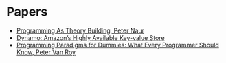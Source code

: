 # Papers

* [Programming As Theory Building, Peter Naur](http://pages.cs.wisc.edu/~remzi/Naur.pdf)
* [Dynamo: Amazon’s Highly Available Key-value Store](https://s3.amazonaws.com/AllThingsDistributed/sosp/amazon-dynamo-sosp2007.pdf)
* [Programming Paradigms for Dummies: What Every Programmer Should Know, Peter Van Roy](https://www.info.ucl.ac.be/~pvr/VanRoyChapter.pdf)
